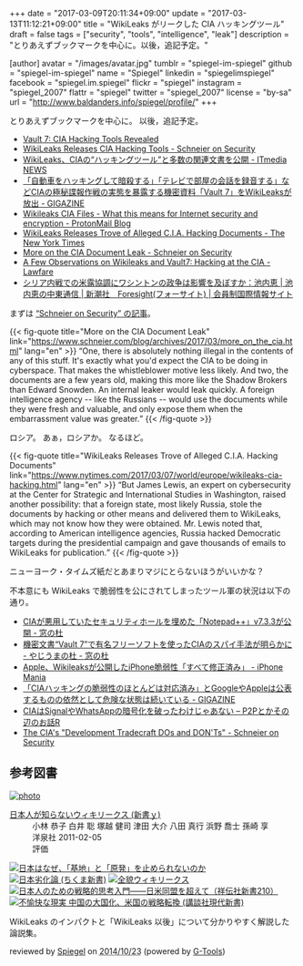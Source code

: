 +++
date = "2017-03-09T20:11:34+09:00"
update = "2017-03-13T11:12:21+09:00"
title = "WikiLeaks がリークした CIA ハッキングツール"
draft = false
tags = ["security", "tools", "intelligence", "leak"]
description = "とりあえずブックマークを中心に。以後，追記予定。"

[author]
  avatar = "/images/avatar.jpg"
  tumblr = "spiegel-im-spiegel"
  github = "spiegel-im-spiegel"
  name = "Spiegel"
  linkedin = "spiegelimspiegel"
  facebook = "spiegel.im.spiegel"
  flickr = "spiegel"
  instagram = "spiegel_2007"
  flattr = "spiegel"
  twitter = "spiegel_2007"
  license = "by-sa"
  url = "http://www.baldanders.info/spiegel/profile/"
+++

とりあえずブックマークを中心に。
以後，追記予定。

- [Vault 7: CIA Hacking Tools Revealed](https://wikileaks.org/ciav7p1/)
- [WikiLeaks Releases CIA Hacking Tools - Schneier on Security](https://www.schneier.com/blog/archives/2017/03/wikileaks_relea.html)
- [WikiLeaks、CIAの“ハッキングツール”と多数の関連文書を公開 - ITmedia NEWS](http://www.itmedia.co.jp/news/articles/1703/08/news062.html)
- [「自動車をハッキングして暗殺する」「テレビで部屋の会話を録音する」などCIAの極秘諜報作戦の実態を暴露する機密資料「Vault 7」をWikiLeaksが放出 - GIGAZINE](http://gigazine.net/news/20170308-wikileaks-vault-7/)
- [Wikileaks CIA Files - What this means for Internet security and encryption - ProtonMail Blog](https://protonmail.com/blog/cia-wikileaks-encryption/)
- [WikiLeaks Releases Trove of Alleged C.I.A. Hacking Documents - The New York Times](https://www.nytimes.com/2017/03/07/world/europe/wikileaks-cia-hacking.html)
- [More on the CIA Document Leak - Schneier on Security](https://www.schneier.com/blog/archives/2017/03/more_on_the_cia.html)
- [A Few Observations on Wikileaks and Vault7: Hacking at the CIA - Lawfare](https://www.lawfareblog.com/few-observations-wikileaks-and-vault7-hacking-cia)
- [シリア内戦での米露協調にワシントンの政争は影響を及ぼすか：池内恵 | 池内恵の中東通信 | 新潮社　Foresight(フォーサイト) | 会員制国際情報サイト](http://www.fsight.jp/articles/-/42094)

まずは [“Schneier on Security” の記事](https://www.schneier.com/blog/archives/2017/03/more_on_the_cia.html "More on the CIA Document Leak - Schneier on Security")。

{{< fig-quote title="More on the CIA Document Leak" link="https://www.schneier.com/blog/archives/2017/03/more_on_the_cia.html" lang="en" >}}
<q>One, there is absolutely nothing illegal in the contents of any of this stuff. It's exactly what you'd expect the CIA to be doing in cyberspace. That makes the whistleblower motive less likely. And two, the documents are a few years old, making this more like the Shadow Brokers than Edward Snowden. An internal leaker would leak quickly. A foreign intelligence agency -- like the Russians -- would use the documents while they were fresh and valuable, and only expose them when the embarrassment value was greater.</q>
{{< /fig-quote >}}

ロシア。
あぁ，ロシアか。
なるほど。

{{< fig-quote title="WikiLeaks Releases Trove of Alleged C.I.A. Hacking Documents" link="https://www.nytimes.com/2017/03/07/world/europe/wikileaks-cia-hacking.html" lang="en" >}}
<q>But James Lewis, an expert on cybersecurity at the Center for Strategic and International Studies in Washington, raised another possibility: that a foreign state, most likely Russia, stole the documents by hacking or other means and delivered them to WikiLeaks, which may not know how they were obtained. Mr. Lewis noted that, according to American intelligence agencies, Russia hacked Democratic targets during the presidential campaign and gave thousands of emails to WikiLeaks for publication.</q>
{{< /fig-quote >}}

ニューヨーク・タイムズ紙だとあまりマジにとらないほうがいいかな？

不本意にも WikiLeaks で脆弱性を公にされてしまったツール軍の状況は以下の通り。

- [CIAが悪用していたセキュリティホールを埋めた「Notepad++」v7.3.3が公開 - 窓の杜](http://forest.watch.impress.co.jp/docs/news/1048597.html)
- [機密文書“Vault 7”で有名フリーソフトを使ったCIAのスパイ手法が明らかに - やじうまの杜 - 窓の杜](http://forest.watch.impress.co.jp/docs/serial/yajiuma/1048726.html)
- [Apple、Wikileaksが公開したiPhone脆弱性「すべて修正済み」 - iPhone Mania](http://iphone-mania.jp/news-160957/)
- [「CIAハッキングの脆弱性のほとんどは対応済み」とGoogleやAppleは公表するものの依然として危険な状態は続いている - GIGAZINE](http://gigazine.net/news/20170310-apple-google-treat-cia-hucking/)
- [CIAはSignalやWhatsAppの暗号化を破ったわけじゃあない – P2Pとかその辺のお話R](http://p2ptk.org/privacy/574)
- [The CIA's "Development Tradecraft DOs and DON'Ts" - Schneier on Security](https://www.schneier.com/blog/archives/2017/03/the_cias_develo.html)

## 参考図書

<div class="hreview" ><a class="item url" href="http://www.amazon.co.jp/exec/obidos/ASIN/4862486932/baldandersinf-22/"><img src="http://ecx.images-amazon.com/images/I/41OTZHSZDXL._SL160_.jpg" alt="photo" class="photo"  /></a><dl ><dt class="fn"><a class="item url" href="http://www.amazon.co.jp/exec/obidos/ASIN/4862486932/baldandersinf-22/">日本人が知らないウィキリークス (新書ｙ)</a></dt><dd>小林 恭子 白井 聡 塚越 健司 津田 大介 八田 真行 浜野 喬士 孫崎 享 </dd><dd>洋泉社 2011-02-05</dd><dd>評価<abbr class="rating" title="4"><img src="http://g-images.amazon.com/images/G/01/detail/stars-4-0.gif" alt="" /></abbr> </dd></dl><p class="similar"><a href="http://www.amazon.co.jp/exec/obidos/ASIN/4797672897/baldandersinf-22/" target="_top"><img src="http://images.amazon.com/images/P/4797672897.09._SCTHUMBZZZ_.jpg"  alt="日本はなぜ、「基地」と「原発」を止められないのか"  /></a> <a href="http://www.amazon.co.jp/exec/obidos/ASIN/4480067876/baldandersinf-22/" target="_top"><img src="http://images.amazon.com/images/P/4480067876.09._SCTHUMBZZZ_.jpg"  alt="日本劣化論 (ちくま新書)"  /></a> <a href="http://www.amazon.co.jp/exec/obidos/ASIN/4152091975/baldandersinf-22/" target="_top"><img src="http://images.amazon.com/images/P/4152091975.09._SCTHUMBZZZ_.jpg"  alt="全貌ウィキリークス"  /></a> <a href="http://www.amazon.co.jp/exec/obidos/ASIN/4396112106/baldandersinf-22/" target="_top"><img src="http://images.amazon.com/images/P/4396112106.09._SCTHUMBZZZ_.jpg"  alt="日本人のための戦略的思考入門――日米同盟を超えて（祥伝社新書210）"  /></a> <a href="http://www.amazon.co.jp/exec/obidos/ASIN/4062881497/baldandersinf-22/" target="_top"><img src="http://images.amazon.com/images/P/4062881497.09._SCTHUMBZZZ_.jpg"  alt="不愉快な現実  中国の大国化、米国の戦略転換 (講談社現代新書)"  /></a> </p>
<p class="description" >WikiLeaks のインパクトと「WikiLeaks 以後」について分かりやすく解説した論説集。</p>
<p class="gtools" >reviewed by <a href='#maker' class='reviewer'>Spiegel</a> on <abbr class="dtreviewed" title="2014-10-23">2014/10/23</abbr> (powered by <a href="http://www.goodpic.com/mt/aws/index.html" >G-Tools</a>)</p>
</div>
